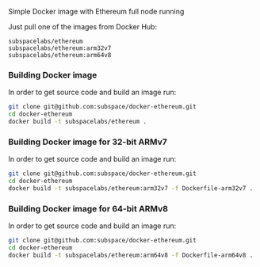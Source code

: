 Simple Docker image with Ethereum full node running

Just pull one of the images from Docker Hub:
```
subspacelabs/ethereum
subspacelabs/ethereum:arm32v7
subspacelabs/ethereum:arm64v8
```

### Building Docker image
In order to get source code and build an image run:
```bash
git clone git@github.com:subspace/docker-ethereum.git
cd docker-ethereum
docker build -t subspacelabs/ethereum .
```

### Building Docker image for 32-bit ARMv7
In order to get source code and build an image run:
```bash
git clone git@github.com:subspace/docker-ethereum.git
cd docker-ethereum
docker build -t subspacelabs/ethereum:arm32v7 -f Dockerfile-arm32v7 .
```

### Building Docker image for 64-bit ARMv8
In order to get source code and build an image run:
```bash
git clone git@github.com:subspace/docker-ethereum.git
cd docker-ethereum
docker build -t subspacelabs/ethereum:arm64v8 -f Dockerfile-arm64v8 .
```
